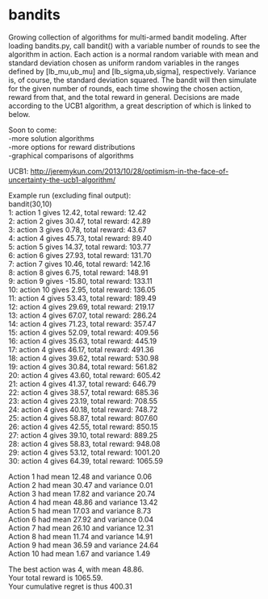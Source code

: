 bandits
=======

Growing collection of algorithms for multi-armed bandit modeling. After loading bandits.py, call bandit() with a variable number of rounds to see the algorithm in action. Each action is a normal random variable with mean and standard deviation chosen as uniform random variables in the ranges defined by [lb_mu,ub_mu] and [lb_sigma,ub,sigma], respectively. Variance is, of course, the standard deviation squared. The bandit will then simulate for the given number of rounds, each time showing the chosen action, reward from that, and the total reward in general. Decisions are made according to the UCB1 algorithm, a great description of which is linked to below.

Soon to come:  
-more solution algorithms   
-more options for reward distributions   
-graphical comparisons of algorithms   

UCB1:
http://jeremykun.com/2013/10/28/optimism-in-the-face-of-uncertainty-the-ucb1-algorithm/

Example run (excluding final output):  
bandit(30,10)  
1: action 1 gives 12.42, total reward: 12.42  
2: action 2 gives 30.47, total reward: 42.89  
3: action 3 gives 0.78, total reward: 43.67   
4: action 4 gives 45.73, total reward: 89.40    
5: action 5 gives 14.37, total reward: 103.77  
6: action 6 gives 27.93, total reward: 131.70  
7: action 7 gives 10.46, total reward: 142.16  
8: action 8 gives 6.75, total reward: 148.91  
9: action 9 gives -15.80, total reward: 133.11  
10: action 10 gives 2.95, total reward: 136.05  
11: action 4 gives 53.43, total reward: 189.49  
12: action 4 gives 29.69, total reward: 219.17  
13: action 4 gives 67.07, total reward: 286.24  
14: action 4 gives 71.23, total reward: 357.47  
15: action 4 gives 52.09, total reward: 409.56  
16: action 4 gives 35.63, total reward: 445.19  
17: action 4 gives 46.17, total reward: 491.36  
18: action 4 gives 39.62, total reward: 530.98  
19: action 4 gives 30.84, total reward: 561.82  
20: action 4 gives 43.60, total reward: 605.42  
21: action 4 gives 41.37, total reward: 646.79  
22: action 4 gives 38.57, total reward: 685.36  
23: action 4 gives 23.19, total reward: 708.55  
24: action 4 gives 40.18, total reward: 748.72  
25: action 4 gives 58.87, total reward: 807.60  
26: action 4 gives 42.55, total reward: 850.15  
27: action 4 gives 39.10, total reward: 889.25  
28: action 4 gives 58.83, total reward: 948.08  
29: action 4 gives 53.12, total reward: 1001.20  
30: action 4 gives 64.39, total reward: 1065.59  
  
Action 1 had mean 12.48 and variance 0.06  
Action 2 had mean 30.47 and variance 0.01  
Action 3 had mean 17.82 and variance 20.74  
Action 4 had mean 48.86 and variance 13.42  
Action 5 had mean 17.03 and variance 8.73  
Action 6 had mean 27.92 and variance 0.04  
Action 7 had mean 26.10 and variance 12.31  
Action 8 had mean 11.74 and variance 14.91  
Action 9 had mean 36.59 and variance 24.64  
Action 10 had mean 1.67 and variance 1.49  
  
The best action was 4, with mean 48.86.  
Your total reward is 1065.59.  
Your cumulative regret is thus 400.31   
